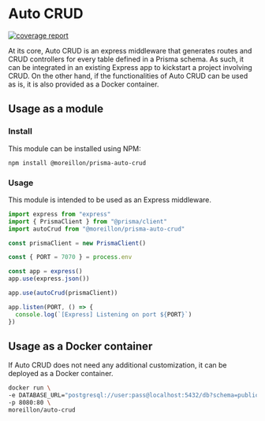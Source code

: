 # Auto CRUD

[![coverage report](https://gitlab.com/moreillon_ci/moreillon_npm/prisma-auto-crud/badges/master/coverage.svg)](https://gitlab.com/moreillon_ci/moreillon_npm/prisma-auto-crud/-/commits/master)

At its core, Auto CRUD is an express middleware that generates routes and CRUD controllers for every table defined in a Prisma schema.
As such, it can be integrated in an existing Express app to kickstart a project involving CRUD.
On the other hand, if the functionalities of Auto CRUD can be used as is, it is also provided as a Docker container.

## Usage as a module

### Install

This module can be installed using NPM:

```
npm install @moreillon/prisma-auto-crud
```

### Usage

This module is intended to be used as an Express middleware.

```typescript
import express from "express"
import { PrismaClient } from "@prisma/client"
import autoCrud from "@moreillon/prisma-auto-crud"

const prismaClient = new PrismaClient()

const { PORT = 7070 } = process.env

const app = express()
app.use(express.json())

app.use(autoCrud(prismaClient))

app.listen(PORT, () => {
  console.log(`[Express] Listening on port ${PORT}`)
})
```

## Usage as a Docker container

If Auto CRUD does not need any additional customization, it can be deployed as a Docker container.

```bash
docker run \
-e DATABASE_URL="postgresql://user:pass@localhost:5432/db?schema=public" \
-p 8080:80 \
moreillon/auto-crud
```
